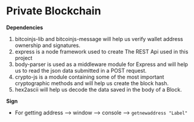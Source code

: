 # Private Blockchain

__Dependencies__
1. bitcoinjs-lib and bitcoinjs-message will help us verify wallet address ownership and signatures. 
2. express is a node framework used to create The REST Api used in this project
3. body-parser is used as a middleware module for Express and will help us to read the json data submitted in a POST request.
4. crypto-js is a module containing some of the most important cryptographic methods and will help us create the block hash.
5. hex2ascii will help us decode the data saved in the body of a Block.

__Sign__
* For getting address --> window --> console --> `getnewaddress "Label"`
